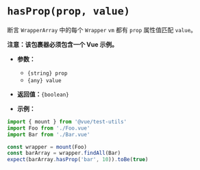 # `hasProp(prop, value)`

断言 `WrapperArray` 中的每个 `Wrapper` `vm` 都有 `prop` 属性值匹配 `value`。

**注意：该包裹器必须包含一个 Vue 示例。**

- **参数：**
  - `{string} prop`
  - `{any} value`

- **返回值：**`{boolean}`

- **示例：**

```js
import { mount } from '@vue/test-utils'
import Foo from './Foo.vue'
import Bar from './Bar.vue'

const wrapper = mount(Foo)
const barArray = wrapper.findAll(Bar)
expect(barArray.hasProp('bar', 10)).toBe(true)
```
